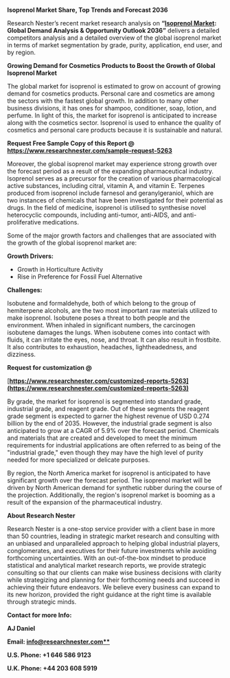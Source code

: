 ﻿**Isoprenol Market Share, Top Trends and Forecast 2036**

Research Nester’s recent market research analysis on **“[Isoprenol Market](https://www.researchnester.com/reports/isoprenol-market/5263): Global Demand Analysis & Opportunity Outlook 2036”** delivers a detailed competitors analysis and a detailed overview of the global isoprenol market in terms of market segmentation by grade, purity, application, end user, and by region. 

**Growing Demand for Cosmetics Products to Boost the Growth of Global Isoprenol Market** 

The global market for isoprenol is estimated to grow on account of growing demand for cosmetics products. Personal care and cosmetics are among the sectors with the fastest global growth. In addition to many other business divisions, it has ones for shampoo, conditioner, soap, lotion, and perfume. In light of this, the market for isoprenol is anticipated to increase along with the cosmetics sector. Isoprenol is used to enhance the quality of cosmetics and personal care products because it is sustainable and natural. 

**Request Free Sample Copy of this Report @ <https://www.researchnester.com/sample-request-5263>** 

Moreover, the global isoprenol market may experience strong growth over the forecast period as a result of the expanding pharmaceutical industry. Isoprenol serves as a precursor for the creation of various pharmacological active substances, including citral, vitamin A, and vitamin E. Terpenes produced from isoprenol include farnesol and geranylgeraniol, which are two instances of chemicals that have been investigated for their potential as drugs. In the field of medicine, isoprenol is utilised to synthesise novel heterocyclic compounds, including anti-tumor, anti-AIDS, and anti-proliferative medications. 

Some of the major growth factors and challenges that are associated with the growth of the global isoprenol market are: 

**Growth Drivers:** 

- Growth in Horticulture Activity 
- Rise in Preference for Fossil Fuel Alternative 

**Challenges:**

Isobutene and formaldehyde, both of which belong to the group of hemiterpene alcohols, are the two most important raw materials utilized to make isoprenol. Isobutene poses a threat to both people and the environment. When inhaled in significant numbers, the carcinogen isobutene damages the lungs. When isobutene comes into contact with fluids, it can irritate the eyes, nose, and throat. It can also result in frostbite. It also contributes to exhaustion, headaches, lightheadedness, and dizziness. 

<a name="_hlk155342840"></a>**Request for customization @**

[**https://www.researchnester.com/customized-reports-5263](https://www.researchnester.com/customized-reports-5263)** 

By grade, the market for isoprenol is segmented into standard grade, industrial grade, and reagent grade. Out of these segments the reagent grade segment is expected to garner the highest revenue of USD 0.274 billion by the end of 2035. However, the industrial grade segment is also anticipated to grow at a CAGR of 5.9% over the forecast period. Chemicals and materials that are created and developed to meet the minimum requirements for industrial applications are often referred to as being of the "industrial grade," even though they may have the high level of purity needed for more specialized or delicate purposes. 

By region, the North America market for isoprenol is anticipated to have significant growth over the forecast period. The isoprenol market will be driven by North American demand for synthetic rubber during the course of the projection. Additionally, the region's isoprenol market is booming as a result of the expansion of the pharmaceutical industry.

**About Research Nester**

Research Nester is a one-stop service provider with a client base in more than 50 countries, leading in strategic market research and consulting with an unbiased and unparalleled approach to helping global industrial players, conglomerates, and executives for their future investments while avoiding forthcoming uncertainties. With an out-of-the-box mindset to produce statistical and analytical market research reports, we provide strategic consulting so that our clients can make wise business decisions with clarity while strategizing and planning for their forthcoming needs and succeed in achieving their future endeavors. We believe every business can expand to its new horizon, provided the right guidance at the right time is available through strategic minds.

**Contact for more Info:**

**AJ Daniel**

**Email: [info@researchnester.com**](mailto:info@researchnester.com)**

**U.S. Phone: +1 646 586 9123** 

**U.K. Phone: +44 203 608 5919**
